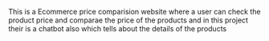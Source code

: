 This is a Ecommerce price comparision website where a user can check the product price
and comparae the price of the products and in this project their is a chatbot also 
which tells about the details of the products 
